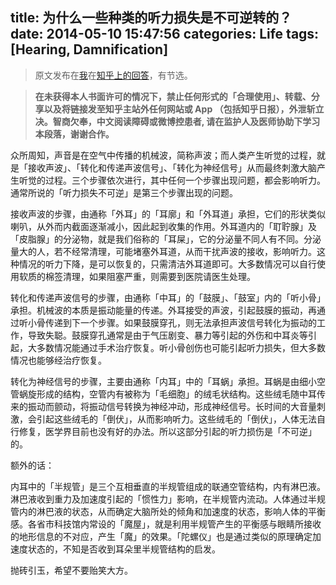 title: 为什么一些种类的听力损失是不可逆转的？
date: 2014-05-10 15:47:56
categories: Life
tags: [Hearing, Damnification]
---

> 原文发布在[我][zhihu-me]在[知乎上的回答][zhihu-ans]，有节选。

> **在未获得本人书面许可的情况下，禁止任何形式的「合理使用」、转载、分享以及将链接发至知乎主站外任何网站或 App （包括知乎日报），外泄斩立决。智商欠奉，中文阅读障碍或微博控患者, 请在监护人及医师协助下学习本段落，谢谢合作。**

众所周知，声音是在空气中传播的机械波，简称声波；而人类产生听觉的过程，就是「接收声波」、「转化和传递声波信号」、「转化为神经信号」从而最终刺激大脑产生听觉的过程。三个步骤依次进行，其中任何一个步骤出现问题，都会影响听力。通常所说的「听力损失不可逆」是第三个步骤出现的问题。

<!--more-->

接收声波的步骤，由通称「外耳」的「耳廓」和「外耳道」承担，它们的形状类似喇叭，从外而内截面逐渐减小，因此起到收集的作用。外耳道内的「耵聍腺」及「皮脂腺」的分泌物，就是我们俗称的「耳屎」，它的分泌量不同人有不同。分泌量大的人，若不经常清理，可能堵塞外耳道，从而干扰声波的接收，影响听力。这种情况的听力下降，是可以恢复的，只需清洁外耳道即可。大多数情况可以自行使用软质的棉签清理，如果阻塞严重，则需要到医院请医生处理。

转化和传递声波信号的步骤，由通称「中耳」的「鼓膜」、「鼓室」内的「听小骨」承担。机械波的本质是振动能量的传递。外耳接受的声波，引起鼓膜的振动，再通过听小骨传递到下一个步骤。如果鼓膜穿孔，则无法承担声波信号转化为振动的工作，导致失聪。鼓膜穿孔通常是由于气压剧变、暴力等引起的外伤和中耳炎等引起，大多数情况能通过手术治疗恢复。听小骨创伤也可能引起听力损失，但大多数情况也能够经治疗恢复。

转化为神经信号的步骤，主要由通称「内耳」中的「耳蜗」承担。耳蜗是由细小空管蜗旋形成的结构，空管内有被称为「毛细胞」的绒毛状结构。这些绒毛随中耳传来的振动而颤动，将振动信号转换为神经冲动，形成神经信号。长时间的大音量刺激，会引起这些绒毛的「倒伏」，从而影响听力。这些绒毛的「倒伏」，人体无法自行修复，医学界目前也没有好的办法。所以这部分引起的听力损伤是「不可逆」的。

额外的话：

内耳中的「半规管」是三个互相垂直的半规管组成的联通空管结构，内有淋巴液。淋巴液收到重力及加速度引起的「惯性力」影响，在半规管内流动。人体通过半规管内的淋巴液的状态，从而确定大脑所处的倾角和加速度的状态，影响人体的平衡感。各省市科技馆内常设的「魔屋」，就是利用半规管产生的平衡感与眼睛所接收的地形信息的不对应，产生「魔」的效果。「陀螺仪」也是通过类似的原理确定加速度状态的，不知是否收到耳朵里半规管结构的启发。

抛砖引玉，希望不要贻笑大方。

[zhihu-me]: http://www.zhihu.com/people/LiamHuang
[zhihu-ans]: http://www.zhihu.com/question/23714947/answer/25434444
